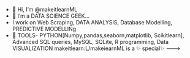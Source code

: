 - 👋 Hi, I’m @makeitlearnML
- 👀 I’m a DATA SCIENCE GEEK...
- I work on  Web Scraping, DATA ANALYSIS, Database Modelling, PREDICTIVE MODELLINg
- 🌱 TOOLS- PYTHON[Numpy,pandas,seaborn,matplotlib, Scikitlearn], Advanced SQL queries, MySQL, SQLite, R programming, Data VISUALIZATION 
makeitlearn:L/makeiearnML is a ✨ special✨
--->
